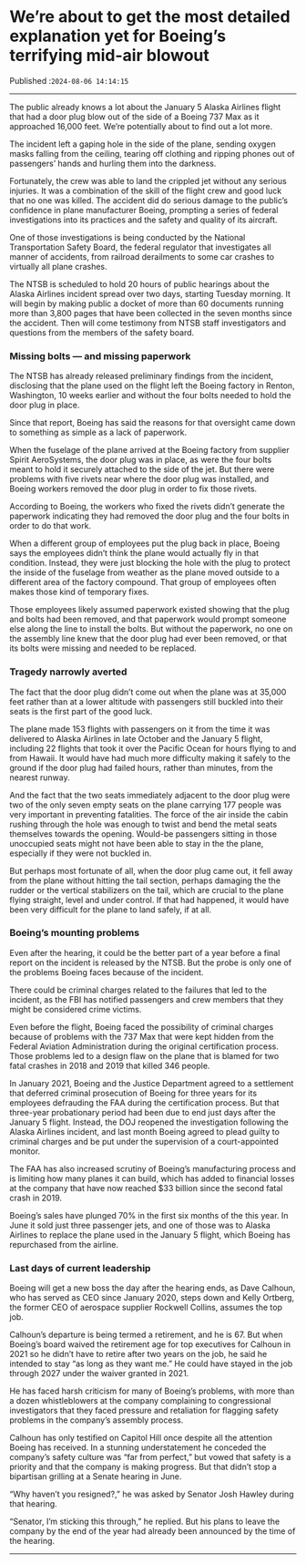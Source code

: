 # We’re about to get the most detailed explanation yet for Boeing’s terrifying mid-air blowout

Published :`2024-08-06 14:14:15`

---

The public already knows a lot about the January 5 Alaska Airlines flight that had a door plug blow out of the side of a Boeing 737 Max as it approached 16,000 feet. We’re potentially about to find out a lot more.

The incident left a gaping hole in the side of the plane, sending oxygen masks falling from the ceiling, tearing off clothing and ripping phones out of passengers’ hands and hurling them into the darkness.

Fortunately, the crew was able to land the crippled jet without any serious injuries. It was a combination of the skill of the flight crew and good luck that no one was killed. The accident did do serious damage to the public’s confidence in plane manufacturer Boeing, prompting a series of federal investigations into its practices and the safety and quality of its aircraft.

One of those investigations is being conducted by the National Transportation Safety Board, the federal regulator that investigates all manner of accidents, from railroad derailments to some car crashes to virtually all plane crashes.

The NTSB is scheduled to hold 20 hours of public hearings about the Alaska Airlines incident spread over two days, starting Tuesday morning.  It will begin by making public a docket of more than 60 documents running more than 3,800 pages that have been collected in the seven months since the accident. Then will come testimony from NTSB staff investigators and questions from the members of the safety board.

### Missing bolts — and missing paperwork

The NTSB has already released preliminary findings from the incident, disclosing that the plane used on the flight left the Boeing factory in Renton, Washington, 10 weeks earlier and without the four bolts needed to hold the door plug in place.

Since that report, Boeing has said the reasons for that oversight came down to something as simple as a lack of paperwork.

When the fuselage of the plane arrived at the Boeing factory from supplier Spirit AeroSystems, the door plug was in place, as were the four bolts meant to hold it securely attached to the side of the jet. But there were problems with five rivets near where the door plug was installed, and Boeing workers removed the door plug in order to fix those rivets.

According to Boeing, the workers who fixed the rivets didn’t generate the paperwork indicating they had removed the door plug and the four bolts in order to do that work.

When a different group of employees put the plug back in place, Boeing says the employees didn’t think the plane would actually fly in that condition. Instead, they were just blocking the hole with the plug to protect the inside of the fuselage from weather as the plane moved outside to a different area of the factory compound. That group of employees often makes those kind of temporary fixes.

Those employees likely assumed paperwork existed showing that the plug and bolts had been removed, and that paperwork would prompt someone else along the line to install the bolts. But without the paperwork, no one on the assembly line knew that the door plug had ever been removed, or that its bolts were missing and needed to be replaced.

### Tragedy narrowly averted

The fact that the door plug didn’t come out when the plane was at 35,000 feet rather than at a lower altitude with passengers still buckled into their seats is the first part of the good luck.

The plane made 153 flights with passengers on it from the time it was delivered to Alaska Airlines in late October and the January 5 flight, including 22 flights that took it over the Pacific Ocean for hours flying to and from Hawaii. It would have had much more difficulty making it safely to the ground if the door plug had failed hours, rather than minutes, from the nearest runway.

And the fact that the two seats immediately adjacent to the door plug were two of the only seven empty seats on the plane carrying 177 people was very important in preventing fatalities. The force of the air inside the cabin rushing through the hole was enough to twist and bend the metal seats themselves towards the opening. Would-be passengers sitting in those unoccupied seats might not have been able to stay in the the plane, especially if they were not buckled in.

But perhaps most fortunate of all, when the door plug came out, it fell away from the plane without hitting the tail section, perhaps damaging the the rudder or the vertical stabilizers on the tail, which are crucial to the plane flying straight, level and under control. If that had happened, it would have been very difficult for the plane to land safely, if at all.

### Boeing’s mounting problems

Even after the hearing, it could be the better part of a year before a final report on the incident is released by the NTSB. But the probe is only one of the problems Boeing faces because of the incident.

There could be criminal charges related to the failures that led to the incident, as the FBI has notified passengers and crew members that they might be considered crime victims.

Even before the flight, Boeing faced the possibility of criminal charges because of problems  with the 737 Max that were kept hidden from the Federal Aviation Administration during the original certification process. Those problems led to a design flaw on the plane that is blamed for two fatal crashes in 2018 and 2019 that killed 346 people.

In January 2021, Boeing and the Justice Department agreed to a settlement that deferred criminal prosecution of Boeing for three years for its employees defrauding the FAA during the certification process. But that three-year probationary period had been due to end just days after the January 5 flight. Instead, the DOJ reopened the investigation following the Alaska Airlines incident, and last month Boeing agreed to plead guilty to criminal charges and be put under the supervision of a court-appointed monitor.

The FAA has also increased scrutiny of Boeing’s manufacturing process and is limiting how many planes it can build, which has added to financial losses at the company that have now reached $33 billion since the second fatal crash in 2019.

Boeing’s sales have plunged 70% in the first six months of the this year. In June it sold just three passenger jets, and one of those was to Alaska Airlines to replace the plane used in the January 5 flight, which Boeing has repurchased from the airline.

### Last days of current leadership

Boeing will get a new boss the day after the hearing ends, as Dave Calhoun, who has served as CEO since January 2020, steps down and Kelly Ortberg, the former CEO of aerospace supplier Rockwell Collins, assumes the top job.

Calhoun’s departure is being termed a retirement, and he is 67. But when Boeing’s board waived the retirement age for top executives for Calhoun in 2021 so he didn’t have to retire after two years on the job, he said he intended to stay “as long as they want me.” He could have stayed in the job through 2027 under the waiver granted in 2021.

He has faced harsh criticism for many of Boeing’s problems, with more than a dozen whistleblowers at the company complaining to congressional investigators that they faced pressure and retaliation for flagging safety problems in the company’s assembly process.

Calhoun has only testified on Capitol Hill once despite all the attention Boeing has received. In a stunning understatement he conceded the company’s safety culture was “far from perfect,” but vowed that safety is a priority and that the company is making progress. But that didn’t stop a bipartisan grilling at a Senate hearing in June.

“Why haven’t you resigned?,” he was asked by Senator Josh Hawley during that hearing.

“Senator, I’m sticking this through,” he replied. But his plans to leave the company by the end of the year had already been announced by the time of the hearing.

---


